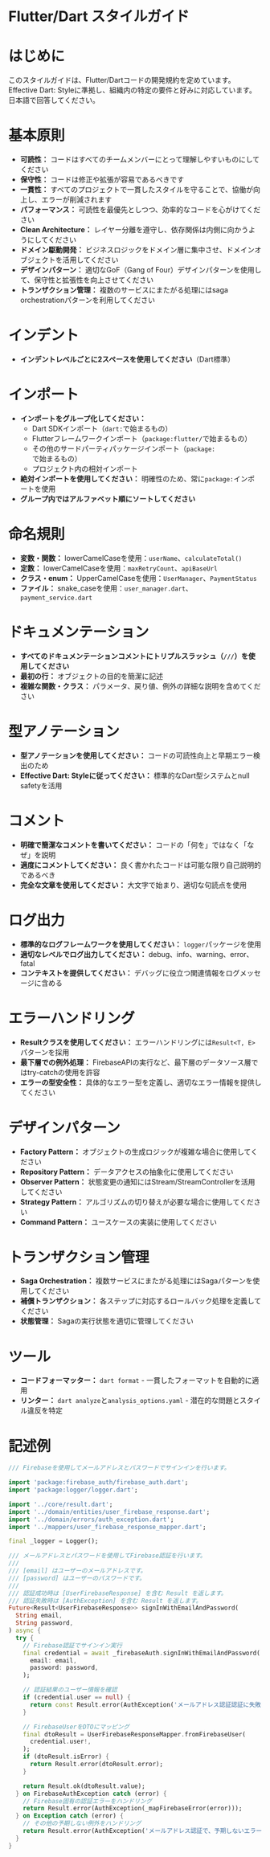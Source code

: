 # Flutter/Dart スタイルガイド

# はじめに
このスタイルガイドは、Flutter/Dartコードの開発規約を定めています。
Effective Dart: Styleに準拠し、組織内の特定の要件と好みに対応しています。
日本語で回答してください。

# 基本原則
* **可読性：** コードはすべてのチームメンバーにとって理解しやすいものにしてください
* **保守性：** コードは修正や拡張が容易であるべきです
* **一貫性：** すべてのプロジェクトで一貫したスタイルを守ることで、協働が向上し、エラーが削減されます
* **パフォーマンス：** 可読性を最優先としつつ、効率的なコードを心がけてください
* **Clean Architecture：** レイヤー分離を遵守し、依存関係は内側に向かうようにしてください
* **ドメイン駆動開発：** ビジネスロジックをドメイン層に集中させ、ドメインオブジェクトを活用してください
* **デザインパターン：** 適切なGoF（Gang of Four）デザインパターンを使用して、保守性と拡張性を向上させてください
* **トランザクション管理：** 複数のサービスにまたがる処理にはsaga orchestrationパターンを利用してください

# インデント
* **インデントレベルごとに2スペースを使用してください**（Dart標準）

# インポート
* **インポートをグループ化してください：**
    * Dart SDKインポート（`dart:`で始まるもの）
    * Flutterフレームワークインポート（`package:flutter/`で始まるもの）
    * その他のサードパーティパッケージインポート（`package:`で始まるもの）
    * プロジェクト内の相対インポート
* **絶対インポートを使用してください：** 明確性のため、常に`package:`インポートを使用
* **グループ内ではアルファベット順にソートしてください**

# 命名規則

* **変数・関数：** lowerCamelCaseを使用：`userName`、`calculateTotal()`
* **定数：** lowerCamelCaseを使用：`maxRetryCount`、`apiBaseUrl`
* **クラス・enum：** UpperCamelCaseを使用：`UserManager`、`PaymentStatus`
* **ファイル：** snake_caseを使用：`user_manager.dart`、`payment_service.dart`

# ドキュメンテーション
* **すべてのドキュメンテーションコメントにトリプルスラッシュ（`///`）を使用してください**
* **最初の行：** オブジェクトの目的を簡潔に記述
* **複雑な関数・クラス：** パラメータ、戻り値、例外の詳細な説明を含めてください

# 型アノテーション
* **型アノテーションを使用してください：** コードの可読性向上と早期エラー検出のため
* **Effective Dart: Styleに従ってください：** 標準的なDart型システムとnull safetyを活用

# コメント
* **明確で簡潔なコメントを書いてください：** コードの「何を」ではなく「なぜ」を説明
* **適度にコメントしてください：** 良く書かれたコードは可能な限り自己説明的であるべき
* **完全な文章を使用してください：** 大文字で始まり、適切な句読点を使用

# ログ出力
* **標準的なログフレームワークを使用してください：** `logger`パッケージを使用
* **適切なレベルでログ出力してください：** debug、info、warning、error、fatal
* **コンテキストを提供してください：** デバッグに役立つ関連情報をログメッセージに含める

# エラーハンドリング
* **Resultクラスを使用してください：** エラーハンドリングには`Result<T, E>`パターンを採用
* **最下層での例外処理：** FirebaseAPIの実行など、最下層のデータソース層ではtry-catchの使用を許容
* **エラーの型安全性：** 具体的なエラー型を定義し、適切なエラー情報を提供してください

# デザインパターン
* **Factory Pattern：** オブジェクトの生成ロジックが複雑な場合に使用してください
* **Repository Pattern：** データアクセスの抽象化に使用してください
* **Observer Pattern：** 状態変更の通知にはStream/StreamControllerを活用してください
* **Strategy Pattern：** アルゴリズムの切り替えが必要な場合に使用してください
* **Command Pattern：** ユースケースの実装に使用してください

# トランザクション管理
* **Saga Orchestration：** 複数サービスにまたがる処理にはSagaパターンを使用してください
* **補償トランザクション：** 各ステップに対応するロールバック処理を定義してください
* **状態管理：** Sagaの実行状態を適切に管理してください

# ツール
* **コードフォーマッター：** `dart format` - 一貫したフォーマットを自動的に適用
* **リンター：** `dart analyze`と`analysis_options.yaml` - 潜在的な問題とスタイル違反を特定

# 記述例

```dart
/// Firebaseを使用してメールアドレスとパスワードでサインインを行います。

import 'package:firebase_auth/firebase_auth.dart';
import 'package:logger/logger.dart';

import '../core/result.dart';
import '../domain/entities/user_firebase_response.dart';
import '../domain/errors/auth_exception.dart';
import '../mappers/user_firebase_response_mapper.dart';

final _logger = Logger();

/// メールアドレスとパスワードを使用してFirebase認証を行います。
///
/// [email] はユーザーのメールアドレスです。
/// [password] はユーザーのパスワードです。
///
/// 認証成功時は [UserFirebaseResponse] を含む Result を返します。
/// 認証失敗時は [AuthException] を含む Result を返します。
Future<Result<UserFirebaseResponse>> signInWithEmailAndPassword(
  String email,
  String password,
) async {
  try {
    // Firebase認証でサインイン実行
    final credential = await _firebaseAuth.signInWithEmailAndPassword(
      email: email,
      password: password,
    );

    // 認証結果のユーザー情報を確認
    if (credential.user == null) {
      return const Result.error(AuthException('メールアドレス認証認証に失敗しました'));
    }

    // FirebaseUserをDTOにマッピング
    final dtoResult = UserFirebaseResponseMapper.fromFirebaseUser(
      credential.user!,
    );
    if (dtoResult.isError) {
      return Result.error(dtoResult.error);
    }

    return Result.ok(dtoResult.value);
  } on FirebaseAuthException catch (error) {
    // Firebase固有の認証エラーをハンドリング
    return Result.error(AuthException(_mapFirebaseError(error)));
  } on Exception catch (error) {
    // その他の予期しない例外をハンドリング
    return Result.error(AuthException('メールアドレス認証で、予期しないエラーが発生しました: $error'));
  }
}
```

